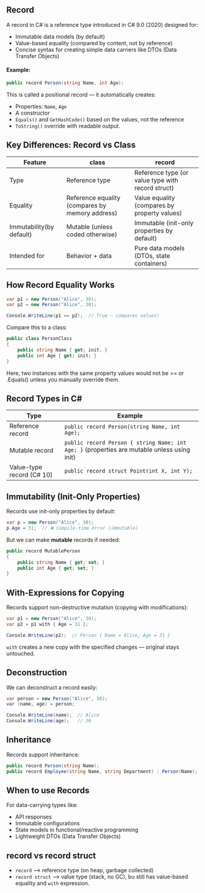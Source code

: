 ## Record
A record in C# is a reference type introduced in C# 9.0 (2020) designed for:
- Immutable data models (by default)
- Value-based equality (compared by content, not by reference)
- Concise syntax for creating simple data carriers like DTOs (Data Transfer Objects)

#### Example:
```csharp
public record Person(string Name, int Age);
```
This is called a positional record — it automatically creates:
- Properties: `Name`, `Age`
- A constructor
- `Equals()` and `GetHashCode()` based on the values, not the reference
- `ToString()` override with readable output.

## Key Differences: Record vs Class
| Feature | class | record |
|--------| -----------------------|--------------------|
| Type | Reference type | Reference type (or value type with record struct)|
| Equality | Reference equality (compares by memory address) | Value equality (compares by property values)|
| Immutability(by default)| Mutable (unless coded otherwise) | Immutable (init-only properties by default)|
| Intended for | Behavior + data | Pure data models (DTOs, state containers)|

## How Record Equality Works
```csharp
var p1 = new Person("Alice", 30);
var p2 = new Person("Alice", 30);

Console.WriteLine(p1 == p2);  // True — compares values!
```
Compare this to a class:
```csharp
public class PersonClass
{
    public string Name { get; init; }
    public int Age { get; init; }
}
```
Here, two instances with the same property values would not be == or .Equals() unless you manually override them.

## Record Types in C#
| Type | Example|
|------| -------|
| Reference record | `public record Person(string Name, int Age);`|
| Mutable record | `public record Person { string Name; int Age; }` (properties are mutable unless using init)|
| Value-type record (C# 10) | `public record struct Point(int X, int Y);`|

## Immutability (Init-Only Properties)
Records use init-only properties by default:
```csharp
var p = new Person("Alice", 30);
p.Age = 31;  // ❌ Compile-time error (immutable)
```
But we can make **mutable** records if needed:
```csharp
public record MutablePerson
{
    public string Name { get; set; }
    public int Age { get; set; }
}
```

##  With-Expressions for Copying
Records support non-destructive mutation (copying with modifications):
```csharp
var p1 = new Person("Alice", 30);
var p2 = p1 with { Age = 31 };

Console.WriteLine(p2);  // Person { Name = Alice, Age = 31 }
```

`with` creates a new copy with the specified changes — original stays untouched.

## Deconstruction
We can deconstruct a record easily:
```csharp
var person = new Person("Alice", 30);
var (name, age) = person;

Console.WriteLine(name);  // Alice
Console.WriteLine(age);   // 30
```

## Inheritance
Records support inheritance:
```csharp
public record Person(string Name);
public record Employee(string Name, string Department) : Person(Name);
```

## When to use Records
For data-carrying types like:
- API responses
- Immutable configurations
- State models in functional/reactive programming
- Lightweight DTOs (Data Transfer Objects)

## record vs record struct
- `record` --> reference type (on heap, garbage collected)
- `record struct` --> value type (stack, no GC), bu still has value-based equality and `with` expression.

